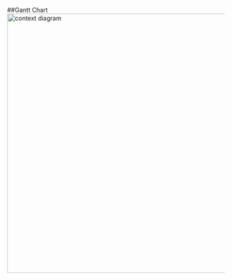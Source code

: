 ##Gantt Chart
<img src="https://github.com/Elijah0413/TechMedico_Project_SAD_20232024/assets/150232192/96c3c66f-7e7f-49e3-a59f-8182d1b0f1bc" alt="context diagram" width="600"/>
